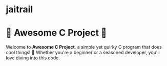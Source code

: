 # jaitrail
# 🚀 **Awesome C Project** 🎉

Welcome to **Awesome C Project**, a simple yet quirky C program that does cool things! 🌟 Whether you're a beginner or a seasoned developer, you'll love diving into this code.

